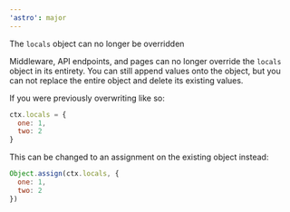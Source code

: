 ```yaml
---
'astro': major
---
```


The `locals` object can no longer be overridden

Middleware, API endpoints, and pages can no longer override the `locals` object in its entirety. You can still append values onto the object, but you can not replace the entire object and delete its existing values.

If you were previously overwriting like so:

```js
ctx.locals = {
  one: 1,
  two: 2
}
```

This can be changed to an assignment on the existing object instead:

```js
Object.assign(ctx.locals, {
  one: 1,
  two: 2
})
```
